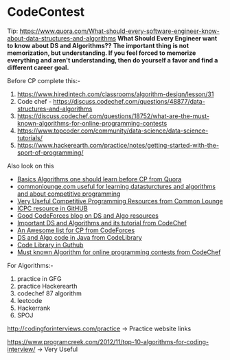 # CodeContest
Tip:
https://www.quora.com/What-should-every-software-engineer-know-about-data-structures-and-algorithms
**What Should Every Engineer want to know about DS and Algorithms??**
**The important thing is not memorization, but understanding. If you feel forced to memorize everything and aren't understanding, then do yourself a favor and find a different career goal.**


Before CP complete this:-
1. https://www.hiredintech.com/classrooms/algorithm-design/lesson/31
2. Code chef - https://discuss.codechef.com/questions/48877/data-structures-and-algorithms 
3. https://discuss.codechef.com/questions/18752/what-are-the-must-known-algorithms-for-online-programming-contests 
4. https://www.topcoder.com/community/data-science/data-science-tutorials/
5. https://www.hackerearth.com/practice/notes/getting-started-with-the-sport-of-programming/

Also look on this

- [Basics Algorithms one should learn before CP from Quora](https://www.quora.com/What-basic-data-structures-and-algorithms-should-one-learn-before-starting-competitive-programming)
- [commonlounge.com useful for learning datasturctures and algorithms and about competitive programming](https://www.commonlounge.com/)
- [Very Useful Competitive Programming Resources from Common Lounge](https://www.commonlounge.com/discussion/da2585a55eaf440b9fe9a311ab0b74dc)
- [ICPC resource in GitHUB](https://github.com/nikhiljangam/Competitive-programming-resources)
- [Good CodeForces blog on DS and Algo resources](http://codeforces.com/blog/entry/13529)
- [Important DS and Algorithms and its tutorial from CodeChef](https://discuss.codechef.com/questions/48877/data-structures-and-algorithms)
- [An Awesome list for CP from CodeForces](http://codeforces.com/blog/entry/23054)
- [DS and Algo code in Java from CodeLibrary](http://code-library.herokuapp.com/binary-search-tree/java)
- [Code Library in Guthub](https://github.com/indy256/codelibrary/blob/master/java/strings/Kmp.java)
- [Must known Algorithm for online programming contests from CodeChef](https://discuss.codechef.com/questions/18752/what-are-the-must-known-algorithms-for-online-programming-contests)

For Algorithms:-
1. practice in GFG
2. practice Hackerearth
3. codechef 87 algorithm
4. leetcode
5. Hackerrank
6. SPOJ

http://codingforinterviews.com/practice -> Practice website links

https://www.programcreek.com/2012/11/top-10-algorithms-for-coding-interview/ -> Very Useful
